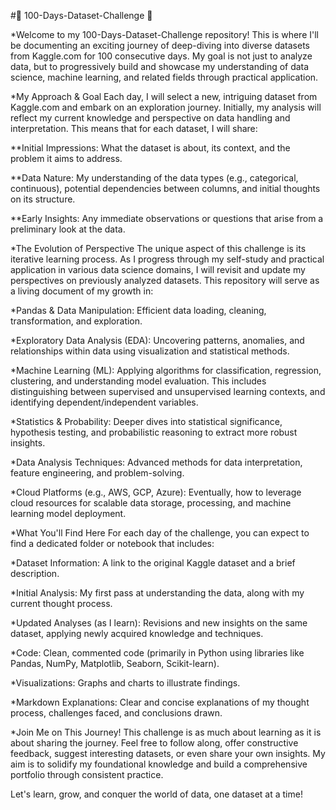 #🌟 100-Days-Dataset-Challenge 🌟

*Welcome to my 100-Days-Dataset-Challenge repository! This is where I'll be documenting an exciting journey of deep-diving into diverse datasets from Kaggle.com for 100 consecutive days. My goal is not just to analyze data, but to progressively build and showcase my understanding of data science, machine learning, and related fields through practical application.

*My Approach & Goal
Each day, I will select a new, intriguing dataset from Kaggle.com and embark on an exploration journey. Initially, my analysis will reflect my current knowledge and perspective on data handling and interpretation. This means that for each dataset, I will share:

**Initial Impressions: What the dataset is about, its context, and the problem it aims to address.

**Data Nature: My understanding of the data types (e.g., categorical, continuous), potential dependencies between columns, and initial thoughts on its structure.

**Early Insights: Any immediate observations or questions that arise from a preliminary look at the data.

*The Evolution of Perspective
The unique aspect of this challenge is its iterative learning process. As I progress through my self-study and practical application in various data science domains, I will revisit and update my perspectives on previously analyzed datasets. This repository will serve as a living document of my growth in:

*Pandas & Data Manipulation: Efficient data loading, cleaning, transformation, and exploration.

*Exploratory Data Analysis (EDA): Uncovering patterns, anomalies, and relationships within data using visualization and statistical methods.

*Machine Learning (ML): Applying algorithms for classification, regression, clustering, and understanding model evaluation. This includes distinguishing between supervised and unsupervised learning contexts, and identifying dependent/independent variables.

*Statistics & Probability: Deeper dives into statistical significance, hypothesis testing, and probabilistic reasoning to extract more robust insights.

*Data Analysis Techniques: Advanced methods for data interpretation, feature engineering, and problem-solving.

*Cloud Platforms (e.g., AWS, GCP, Azure): Eventually, how to leverage cloud resources for scalable data storage, processing, and machine learning model deployment.

*What You'll Find Here
 For each day of the challenge, you can expect to find a dedicated folder or notebook that includes:

*Dataset Information: A link to the original Kaggle dataset and a brief description.

*Initial Analysis: My first pass at understanding the data, along with my current thought process.

*Updated Analyses (as I learn): Revisions and new insights on the same dataset, applying newly acquired knowledge and techniques.

*Code: Clean, commented code (primarily in Python using libraries like Pandas, NumPy, Matplotlib, Seaborn, Scikit-learn).

*Visualizations: Graphs and charts to illustrate findings.

*Markdown Explanations: Clear and concise explanations of my thought process, challenges faced, and conclusions drawn.

*Join Me on This Journey!
This challenge is as much about learning as it is about sharing the journey. Feel free to follow along, offer constructive feedback, suggest interesting datasets, or even share your own insights. My aim is to solidify my foundational knowledge and build a comprehensive portfolio through consistent practice.

Let's learn, grow, and conquer the world of data, one dataset at a time!
